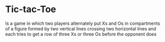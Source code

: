 # Tic-tac-Toe
Is a game in which two players alternately put Xs and Os in compartments of a figure formed by two vertical lines crossing two horizontal lines and each tries to get a row of three Xs or three Os before the opponent does
